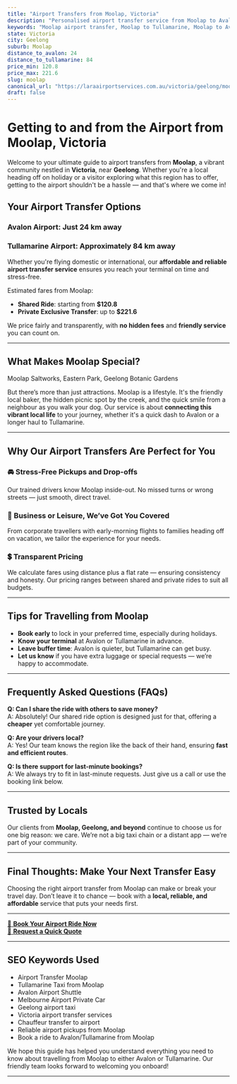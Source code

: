 ```yaml
---
title: "Airport Transfers from Moolap, Victoria"
description: "Personalised airport transfer service from Moolap to Avalon and Tullamarine airports. Enjoy a smooth, affordable ride with us!"
keywords: "Moolap airport transfer, Moolap to Tullamarine, Moolap to Avalon, airport taxi Moolap, private airport transfer Moolap, shared ride Moolap, Moolap transfers, airport shuttle Moolap, book Moolap airport taxi, affordable Moolap airport transfer, Moolap airport transfer service, airport transfer Geelong, airport transfer Melbourne, Melbourne airport taxi, airport transfers Victoria, Tullamarine airport shuttle, Avalon airport transfers, Melbourne private transfer, airport transport services Melbourne"
state: Victoria
city: Geelong
suburb: Moolap
distance_to_avalon: 24
distance_to_tullamarine: 84
price_min: 120.8
price_max: 221.6
slug: moolap
canonical_url: "https://laraairportservices.com.au/victoria/geelong/moolap/"
draft: false
---
```


# Getting to and from the Airport from Moolap, Victoria

Welcome to your ultimate guide to airport transfers from **Moolap**, a vibrant community nestled in **Victoria**, near **Geelong**. Whether you're a local heading off on holiday or a visitor exploring what this region has to offer, getting to the airport shouldn't be a hassle — and that's where we come in!

## Your Airport Transfer Options

### Avalon Airport: Just 24 km away  
### Tullamarine Airport: Approximately 84 km away

Whether you're flying domestic or international, our **affordable and reliable airport transfer service** ensures you reach your terminal on time and stress-free.

Estimated fares from Moolap:
- **Shared Ride**: starting from **$120.8**
- **Private Exclusive Transfer**: up to **$221.6**

We price fairly and transparently, with **no hidden fees** and **friendly service** you can count on.

---

## What Makes Moolap Special?

Moolap Saltworks, Eastern Park, Geelong Botanic Gardens

But there’s more than just attractions. Moolap is a lifestyle. It's the friendly local baker, the hidden picnic spot by the creek, and the quick smile from a neighbour as you walk your dog. Our service is about **connecting this vibrant local life** to your journey, whether it's a quick dash to Avalon or a longer haul to Tullamarine.

---

## Why Our Airport Transfers Are Perfect for You

### 🚘 Stress-Free Pickups and Drop-offs
Our trained drivers know Moolap inside-out. No missed turns or wrong streets — just smooth, direct travel.

### 💼 Business or Leisure, We’ve Got You Covered
From corporate travellers with early-morning flights to families heading off on vacation, we tailor the experience for your needs.

### 💲 Transparent Pricing
We calculate fares using distance plus a flat rate — ensuring consistency and honesty. Our pricing ranges between shared and private rides to suit all budgets.

---

## Tips for Travelling from Moolap

- **Book early** to lock in your preferred time, especially during holidays.
- **Know your terminal** at Avalon or Tullamarine in advance.
- **Leave buffer time**: Avalon is quieter, but Tullamarine can get busy.
- **Let us know** if you have extra luggage or special requests — we’re happy to accommodate.

---

## Frequently Asked Questions (FAQs)

**Q: Can I share the ride with others to save money?**  
A: Absolutely! Our shared ride option is designed just for that, offering a **cheaper** yet comfortable journey.

**Q: Are your drivers local?**  
A: Yes! Our team knows the region like the back of their hand, ensuring **fast and efficient routes**.

**Q: Is there support for last-minute bookings?**  
A: We always try to fit in last-minute requests. Just give us a call or use the booking link below.

---

## Trusted by Locals

Our clients from **Moolap, Geelong, and beyond** continue to choose us for one big reason: we care. We’re not a big taxi chain or a distant app — we’re part of your community.

---

## Final Thoughts: Make Your Next Transfer Easy

Choosing the right airport transfer from Moolap can make or break your travel day. Don’t leave it to chance — book with a **local, reliable, and affordable** service that puts your needs first.

---

[📅 **Book Your Airport Ride Now**](https://laraairportservices.square.site/s/appointments)  
[📧 **Request a Quick Quote**](https://laraairportservices.square.site/contact-us)

---

## SEO Keywords Used
- Airport Transfer Moolap
- Tullamarine Taxi from Moolap
- Avalon Airport Shuttle
- Melbourne Airport Private Car
- Geelong airport taxi
- Victoria airport transfer services
- Chauffeur transfer to airport
- Reliable airport pickups from Moolap
- Book a ride to Avalon/Tullamarine from Moolap

We hope this guide has helped you understand everything you need to know about travelling from Moolap to either Avalon or Tullamarine. Our friendly team looks forward to welcoming you onboard!

---
